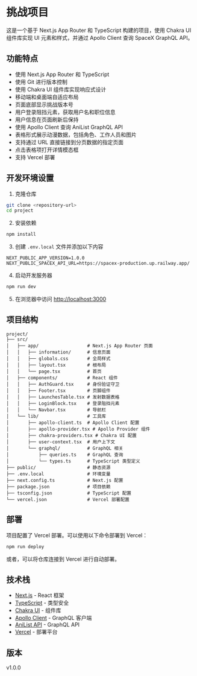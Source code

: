 #  挑战项目

这是一个基于 Next.js App Router 和 TypeScript 构建的项目，使用 Chakra UI 组件库实现 UI 元素和样式，并通过 Apollo Client 查询 SpaceX GraphQL API。

## 功能特点

- 使用 Next.js App Router 和 TypeScript
- 使用 Git 进行版本控制
- 使用 Chakra UI 组件库实现响应式设计
- 移动端和桌面端自适应布局
- 页面底部显示挑战版本号
- 用户登录阻挡元素，获取用户名和职位信息
- 用户信息在页面刷新后保持
- 使用 Apollo Client 查询 AniList GraphQL API
- 表格形式展示动漫数据，包括角色、工作人员和图片
- 支持通过 URL 直接链接到分页数据的指定页面
- 点击表格项打开详情模态框
- 支持 Vercel 部署

## 开发环境设置

1. 克隆仓库
```bash
git clone <repository-url>
cd project
```

2. 安装依赖
```bash
npm install
```

3. 创建 `.env.local` 文件并添加以下内容
```
NEXT_PUBLIC_APP_VERSION=1.0.0
NEXT_PUBLIC_SPACEX_API_URL=https://spacex-production.up.railway.app/
```

4. 启动开发服务器
```bash
npm run dev
```

5. 在浏览器中访问 [http://localhost:3000](http://localhost:3000)

## 项目结构

```
project/
├── src/
│   ├── app/                  # Next.js App Router 页面
│   │   ├── information/      # 信息页面
│   │   ├── globals.css       # 全局样式
│   │   ├── layout.tsx        # 根布局
│   │   └── page.tsx          # 首页
│   ├── components/           # React 组件
│   │   ├── AuthGuard.tsx     # 身份验证守卫
│   │   ├── Footer.tsx        # 页脚组件
│   │   ├── LaunchesTable.tsx # 发射数据表格
│   │   ├── LoginBlock.tsx    # 登录阻挡元素
│   │   └── Navbar.tsx        # 导航栏
│   └── lib/                  # 工具库
│       ├── apollo-client.ts  # Apollo Client 配置
│       ├── apollo-provider.tsx # Apollo Provider 组件
│       ├── chakra-providers.tsx # Chakra UI 配置
│       ├── user-context.tsx  # 用户上下文
│       └── graphql/          # GraphQL 相关
│           ├── queries.ts    # GraphQL 查询
│           └── types.ts      # TypeScript 类型定义
├── public/                   # 静态资源
├── .env.local                # 环境变量
├── next.config.ts            # Next.js 配置
├── package.json              # 项目依赖
├── tsconfig.json             # TypeScript 配置
└── vercel.json               # Vercel 部署配置
```

## 部署

项目配置了 Vercel 部署。可以使用以下命令部署到 Vercel：

```bash
npm run deploy
```

或者，可以将仓库连接到 Vercel 进行自动部署。

## 技术栈

- [Next.js](https://nextjs.org/) - React 框架
- [TypeScript](https://www.typescriptlang.org/) - 类型安全
- [Chakra UI](https://chakra-ui.com/) - 组件库
- [Apollo Client](https://www.apollographql.com/docs/react/) - GraphQL 客户端
- [AniList API](https://anilist.co/graphiql) - GraphQL API
- [Vercel](https://vercel.com/) - 部署平台

## 版本

v1.0.0